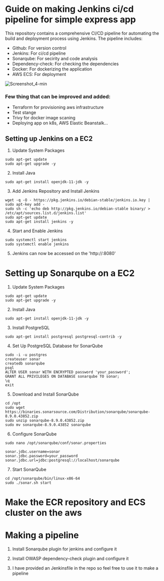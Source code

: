 # Guide on making Jenkins ci/cd pipeline for simple express app

<p>This repository contains a comprehensive CI/CD pipeline for automating the build and deployment process using Jenkins. The pipeline includes:</p>

 * Github: For version control
 * Jenkins: For ci/cd pipeline
 * Sonarqube: For secirity and code analysis 
 * Dependency-check: For checking the dependencies
 * Docker: For dockerizing the application
 * AWS ECS: For deployment

![Screenshot_4-min](https://github.com/user-attachments/assets/facb304d-202e-4e26-b3f5-7a127ae4cbe4)

<h3>Few thing that can be improved and added:</h3>

* Terraform for provisioning aws infrastructure
* Test stange
* Trivy for docker image scaning
* Deploying app on k8s, AWS Elastic Beanstalk...

## Setting up Jenkins on a EC2

1. Update System Packages

```
sudo apt-get update
sudo apt-get upgrade -y
```

2. Install Java

```
sudo apt-get install openjdk-11-jdk -y
```

3. Add Jenkins Repository and Install Jenkins

```
wget -q -O - https://pkg.jenkins.io/debian-stable/jenkins.io.key | sudo apt-key add -
sudo sh -c 'echo deb http://pkg.jenkins.io/debian-stable binary/ > /etc/apt/sources.list.d/jenkins.list'
sudo apt-get update
sudo apt-get install jenkins -y
```

4. Start and Enable Jenkins

```
sudo systemctl start jenkins
sudo systemctl enable jenkins
```

5. Jenkins can now be accessed on the 'http://<your-ec2-instance-ip>:8080'

# Setting up Sonarqube on a EC2

1. Update System Packages

```
sudo apt-get update
sudo apt-get upgrade -y
```

2. Install Java

```
sudo apt-get install openjdk-11-jdk -y
```

3. Install PostgreSQL

```
sudo apt-get install postgresql postgresql-contrib -y
```

4. Set Up PostgreSQL Database for SonarQube

```
sudo -i -u postgres
createuser sonar
createdb sonarqube
psql
ALTER USER sonar WITH ENCRYPTED password 'your_password';
GRANT ALL PRIVILEGES ON DATABASE sonarqube TO sonar;
\q
exit
```

5. Download and Install SonarQube

```
cd /opt
sudo wget https://binaries.sonarsource.com/Distribution/sonarqube/sonarqube-8.9.0.43852.zip
sudo unzip sonarqube-8.9.0.43852.zip
sudo mv sonarqube-8.9.0.43852 sonarqube
```

6. Configure SonarQube

```
sudo nano /opt/sonarqube/conf/sonar.properties
```

```
sonar.jdbc.username=sonar
sonar.jdbc.password=your_password
sonar.jdbc.url=jdbc:postgresql://localhost/sonarqube
```

7. Start SonarQube

```
cd /opt/sonarqube/bin/linux-x86-64
sudo ./sonar.sh start
```

# Make the ECR repository and ECS cluster on the aws

# Making a pipeline

1. Install Sonarqube plugin for jenkins and configure it

2. Install OWASP dependency-check plugin and configure it

3. I have provided an Jenkinsfile in the repo so feel free to use it to make a pipeline

